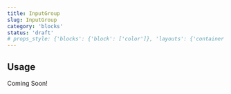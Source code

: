 ```yaml
---
title: InputGroup
slug: InputGroup
category: 'blocks'
status: 'draft'
# props_style: {'blocks': {'block': ['color']}, 'layouts': {'container': ['container', 'size']}}
---
```


## Usage

<p class="feedback:prose status:default bg:default:100 variant:bare emoji:default">Coming Soon!</p>
